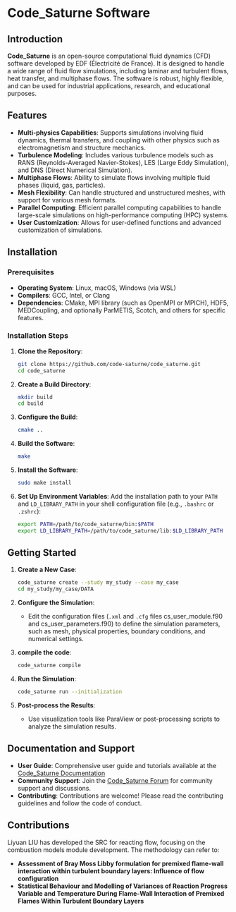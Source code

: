 
# Code_Saturne Software

## Introduction

**Code_Saturne** is an open-source computational fluid dynamics (CFD) software developed by EDF (Électricité de France). It is designed to handle a wide range of fluid flow simulations, including laminar and turbulent flows, heat transfer, and multiphase flows. The software is robust, highly flexible, and can be used for industrial applications, research, and educational purposes.

## Features

- **Multi-physics Capabilities**: Supports simulations involving fluid dynamics, thermal transfers, and coupling with other physics such as electromagnetism and structure mechanics.
- **Turbulence Modeling**: Includes various turbulence models such as RANS (Reynolds-Averaged Navier-Stokes), LES (Large Eddy Simulation), and DNS (Direct Numerical Simulation).
- **Multiphase Flows**: Ability to simulate flows involving multiple fluid phases (liquid, gas, particles).
- **Mesh Flexibility**: Can handle structured and unstructured meshes, with support for various mesh formats.
- **Parallel Computing**: Efficient parallel computing capabilities to handle large-scale simulations on high-performance computing (HPC) systems.
- **User Customization**: Allows for user-defined functions and advanced customization of simulations.

## Installation

### Prerequisites

- **Operating System**: Linux, macOS, Windows (via WSL)
- **Compilers**: GCC, Intel, or Clang
- **Dependencies**: CMake, MPI library (such as OpenMPI or MPICH), HDF5, MEDCoupling, and optionally ParMETIS, Scotch, and others for specific features.

### Installation Steps

1. **Clone the Repository**:
    ```sh
    git clone https://github.com/code-saturne/code_saturne.git
    cd code_saturne
    ```

2. **Create a Build Directory**:
    ```sh
    mkdir build
    cd build
    ```

3. **Configure the Build**:
    ```sh
    cmake ..
    ```

4. **Build the Software**:
    ```sh
    make
    ```

5. **Install the Software**:
    ```sh
    sudo make install
    ```

6. **Set Up Environment Variables**:
    Add the installation path to your `PATH` and `LD_LIBRARY_PATH` in your shell configuration file (e.g., `.bashrc` or `.zshrc`):
    ```sh
    export PATH=/path/to/code_saturne/bin:$PATH
    export LD_LIBRARY_PATH=/path/to/code_saturne/lib:$LD_LIBRARY_PATH
    ```

## Getting Started

1. **Create a New Case**:
    ```sh
    code_saturne create --study my_study --case my_case
    cd my_study/my_case/DATA
    ```

2. **Configure the Simulation**:
    - Edit the configuration files (`.xml` and `.cfg` files cs_user_module.f90 and cs_user_parameters.f90) to define the simulation parameters, such as mesh, physical properties, boundary conditions, and numerical settings.

3. **compile the code**:
    ```sh
    code_saturne compile
    ```

4. **Run the Simulation**:
    ```sh
    code_saturne run --initialization
    ```

5. **Post-process the Results**:
    - Use visualization tools like ParaView or post-processing scripts to analyze the simulation results.

## Documentation and Support

- **User Guide**: Comprehensive user guide and tutorials available at the [Code_Saturne Documentation](http://code-saturne.org/documentation)
- **Community Support**: Join the [Code_Saturne Forum](http://code-saturne.org/forum) for community support and discussions.
- **Contributing**: Contributions are welcome! Please read the contributing guidelines and follow the code of conduct.


## Contributions

Liyuan LIU has developed the SRC for reacting flow, focusing on the combustion models module development. The methodology can refer to:

- **Assessment of Bray Moss Libby formulation for premixed flame-wall interaction within turbulent boundary layers: Influence of flow configuration**
- **Statistical Behaviour and Modelling of Variances of Reaction Progress Variable and Temperature During Flame‑Wall Interaction of Premixed Flames Within Turbulent Boundary Layers**
